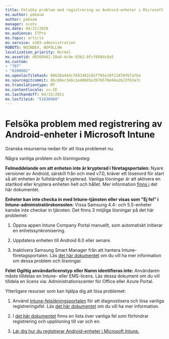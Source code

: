 ```yaml
---
title: Felsöka problem med registrering av Android-enheter i Microsoft Intune
ms.author: pebaum
author: pebaum
manager: scotv
ms.date: 04/21/2020
ms.audience: ITPro
ms.topic: article
ms.service: o365-administration
ROBOTS: NOINDEX, NOFOLLOW
localization_priority: Normal
ms.assetid: d0269461-20a8-4c9e-83b2-8fcf608dc0a5
ms.custom:
- "787"
- "6200002"
ms.openlocfilehash: 08620a44dcf693482c65ff05e19f11870f67afbe
ms.sourcegitcommit: 8bc60ec34bc1e40685e3976576e04a2623f63a7c
ms.translationtype: MT
ms.contentlocale: sv-SE
ms.lasthandoff: 04/15/2021
ms.locfileid: "51830960"
---
```

# <a name="troubleshoot-issues-with-enrolling-android-devices-in-microsoft-intune"></a>Felsöka problem med registrering av Android-enheter i Microsoft Intune

Granska resurserna nedan för att lösa problemet nu.
  
Några vanliga problem och lösningssteg:
  
 **Felmeddelande om att enheten inte är krypterad i företagsportalen:** Nyare versioner av Android, särskilt från och med v7.0, kräver ett lösenord för start så att enheten är fullständigt krypterad. Vanliga lösningar är att aktivera en startkod eller kryptera enheten helt och hållet. Mer information [finns i](https://docs.microsoft.com/intune-user-help/your-device-appears-encrypted-but-cp-says-otherwise-android) det här dokumentet.
  
 **Enheter kan inte checka in med Intune-tjänsten eller visas som "Ej fel" i Intune-administratörskonsolen:** Vissa Samsung 4.4- och 5.5-enheter kanske inte checkar in tjänsten. Det finns 3 möjliga lösningar på det här problemet:
  
1. Öppna appen Intune Company Portal manuellt, som automatiskt initierar en enhetssynkronisering.

2. Uppdatera enheten till Android 6.0 eller senare.

3. Inaktivera Samsung Smart Manager från att hantera Intune-företagsportalen. Läs [det här dokumentet](https://docs.microsoft.com/troubleshoot/mem/intune/troubleshoot-device-enrollment-in-intune#devices-fail-to-check-in-with-the-intune-service-and-display-as-unhealthy-in-the-intune-admin-console) om du vill ha mer information om dessa problem och lösningar.

 **Felet Ogiltig användarlicenstyp** **eller Namn identifieras inte:** Användaren måste tilldelas en Intune- eller EMS-licens. Läs dessa dokument om du vill tilldela en licens via: Administrationscenter för Office eller Azure Portal.
  
Ytterligare resurser som kan hjälpa dig att lösa problemet:
  
1. Använd [Intune-felsökningsportalen](https://devicemanagement.microsoft.com/#blade/Microsoft_Intune_DeviceSettings/TroubleshootBlade) för att diagnostisera och lösa vanliga registreringsfel. Läs [det här dokumentet](https://docs.microsoft.com/intune/help-desk-operators) om du vill ha mer information.

2. I [det här dokumentet](https://docs.microsoft.com/troubleshoot/mem/intune/troubleshoot-device-enrollment-in-intune) finns en lista över vanliga fel som förhindrar registrering och upplösning till var och en.

3. [Lär dig hur du registrerar Android-enheter i Microsoft Intune.](https://docs.microsoft.com/intune/android-enroll)
